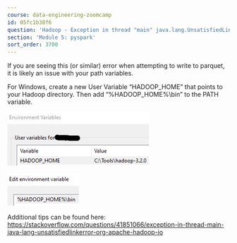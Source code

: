 ```yaml
---
course: data-engineering-zoomcamp
id: 05fc1b38f6
question: 'Hadoop - Exception in thread "main" java.lang.UnsatisfiedLinkError: org.apache.hadoop.io.nativeio.NativeIO$Windows.access0(Ljava/lang/String;I)Z'
section: 'Module 5: pyspark'
sort_order: 3700
---
```


If you are seeing this (or similar) error when attempting to write to parquet, it is likely an issue with your path variables.

For Windows, create a new User Variable “HADOOP_HOME” that points to your Hadoop directory. Then add “%HADOOP_HOME%\bin” to the PATH variable.

![Image](images/data-engineering-zoomcamp/image_073b1786.png)

![Image](images/data-engineering-zoomcamp/image_57fd99e0.png)

Additional tips can be found here: https://stackoverflow.com/questions/41851066/exception-in-thread-main-java-lang-unsatisfiedlinkerror-org-apache-hadoop-io


